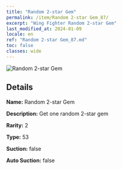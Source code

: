 ```yaml
---
title: "Random 2-star Gem"
permalink: /item/Random 2-star Gem_87/
excerpt: "Wing Fighter Random 2-star Gem"
last_modified_at: 2024-01-09
locale: en
ref: "Random 2-star Gem_87.md"
toc: false
classes: wide
---
```



 ![Random 2-star Gem](/images/item/Random_2-star_Gem_p.png)



## Details

 **Name:** Random 2-star Gem 

 **Description:** Get one random 2-star gem

 **Rarity:** 2 

 **Type:** 53 

 **Suction:** false 

 **Auto Suction:** false 


